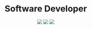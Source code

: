 <h1 align="center">
    Software Developer
</h1>

<p align="center">
  <img src ="https://github-readme-stats.vercel.app/api?username=emidev98&show_icons=true&count_private=true&theme=highcontrast&hide_border=true&bg_color=00000000&hide_rank=true&text_color=fff&title_color=fff">
  <img src ="https://github-readme-stats.vercel.app/api/top-langs/?username=emidev98&hide_border=true&bg_color=00000000&langs_count=4&hide=css,scss,html&hide_title=true&text_color=fff&title_color=fff">
  <img src ="https://github-readme-streak-stats.herokuapp.com/?user=emidev98&theme=highcontrast&hide_border=true&background=00000000&text_color=fff&title_color=fff">
</p>


<!--
<div align="center">
    <img src='https://github-readme-stats.vercel.app/api?username=emidev98&count_private=true&show_icons=true&border_radius=2&hide_title=true' alt=''/>
</div>


<h1>Tech stack</h1>

In my former experiences I have been building analytics platforms with Angular, microservices with Java, payments solutions with different payments gateways, and many other things... My current stack is 100% focus on Blockchain and Web3.

<div align="center">
    <img src='https://github-readme-stats.vercel.app/api/top-langs/?username=emidev98&langs_count=4&hide=css,scss,html&hide_title=true' alt=''/>
</div>

<br/>

<div align="center">
    <img src='./assets/linux.svg' alt=''>
    <img src='./assets/cosmos-sdk.svg' alt=''>
    <img src='./assets/react.svg' alt=''>
    <img src='./assets/angular.svg' alt=''>
    <img src='./assets/git.svg' alt=''>
    <img src='./assets/docker.svg' alt=''>
</div>

<br/>

<div align="center">
    <img src='https://github-profile-trophy.vercel.app/?username=emidev98&no-frame=true&margin-w=2&theme=flat&column=7' alt=''/>
</div>

<h1>Open-source contributions</h1>
<div style='display:grid; grid-template-columns: auto auto auto;gap:1rem'>
    <a href='https://github.com/terra-money/terrain' target='_blank'>
        <img src='https://github-readme-stats.vercel.app/api/pin/?username=terra-money&repo=terrain&theme=prussian&show_owner=true' alt=''/>
    </a>
    <a href='https://github.com/emidev98/tic-tac-toe' target='_blank'>
        <img src='https://github-readme-stats.vercel.app/api/pin/?username=emidev98&repo=tic-tac-toe&theme=prussian&show_owner=true' alt=''/>
    </a>
    <a href='https://github.com/emidev98/token-snapshot' target='_blank'>
        <img src='https://github-readme-stats.vercel.app/api/pin/?username=emidev98&repo=token-snapshot&theme=prussian&show_owner=true' alt=''/>
    </a>
<div>

Readme build with help from: 
    - https://github.com/anuraghazra/github-readme-stats
    - https://shields.io/ 
    - https://github.com/ryo-ma/github-profile-trophy
-->
